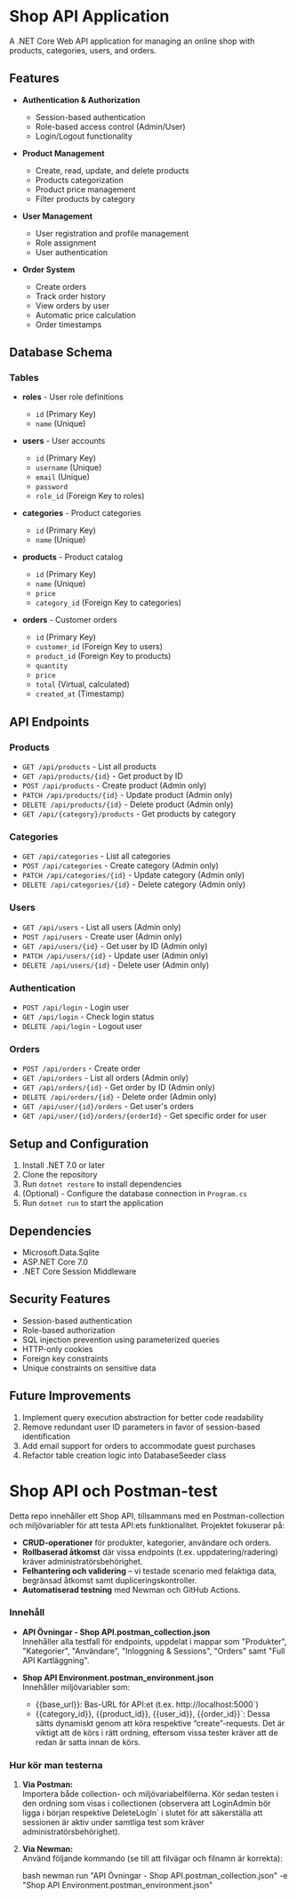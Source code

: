 # Shop API Application

A .NET Core Web API application for managing an online shop with products, categories, users, and orders.

## Features

- **Authentication & Authorization**
  - Session-based authentication
  - Role-based access control (Admin/User)
  - Login/Logout functionality

- **Product Management**
  - Create, read, update, and delete products
  - Products categorization
  - Product price management
  - Filter products by category

- **User Management**
  - User registration and profile management
  - Role assignment
  - User authentication

- **Order System**
  - Create orders
  - Track order history
  - View orders by user
  - Automatic price calculation
  - Order timestamps

## Database Schema

### Tables
- **roles** - User role definitions
  - `id` (Primary Key)
  - `name` (Unique)

- **users** - User accounts
  - `id` (Primary Key)
  - `username` (Unique)
  - `email` (Unique)
  - `password`
  - `role_id` (Foreign Key to roles)

- **categories** - Product categories
  - `id` (Primary Key)
  - `name` (Unique)

- **products** - Product catalog
  - `id` (Primary Key)
  - `name` (Unique)
  - `price`
  - `category_id` (Foreign Key to categories)

- **orders** - Customer orders
  - `id` (Primary Key)
  - `customer_id` (Foreign Key to users)
  - `product_id` (Foreign Key to products)
  - `quantity`
  - `price`
  - `total` (Virtual, calculated)
  - `created_at` (Timestamp)

## API Endpoints

### Products
- `GET /api/products` - List all products
- `GET /api/products/{id}` - Get product by ID
- `POST /api/products` - Create product (Admin only)
- `PATCH /api/products/{id}` - Update product (Admin only)
- `DELETE /api/products/{id}` - Delete product (Admin only)
- `GET /api/{category}/products` - Get products by category

### Categories
- `GET /api/categories` - List all categories
- `POST /api/categories` - Create category (Admin only)
- `PATCH /api/categories/{id}` - Update category (Admin only)
- `DELETE /api/categories/{id}` - Delete category (Admin only)

### Users
- `GET /api/users` - List all users (Admin only)
- `POST /api/users` - Create user (Admin only)
- `GET /api/users/{id}` - Get user by ID (Admin only)
- `PATCH /api/users/{id}` - Update user (Admin only)
- `DELETE /api/users/{id}` - Delete user (Admin only)

### Authentication
- `POST /api/login` - Login user
- `GET /api/login` - Check login status
- `DELETE /api/login` - Logout user

### Orders
- `POST /api/orders` - Create order
- `GET /api/orders` - List all orders (Admin only)
- `GET /api/orders/{id}` - Get order by ID (Admin only)
- `DELETE /api/orders/{id}` - Delete order (Admin only)
- `GET /api/user/{id}/orders` - Get user's orders
- `GET /api/user/{id}/orders/{orderId}` - Get specific order for user

## Setup and Configuration

1. Install .NET 7.0 or later
2. Clone the repository
3. Run `dotnet restore` to install dependencies
4. (Optional) - Configure the database connection in `Program.cs`
5. Run `dotnet run` to start the application

## Dependencies

- Microsoft.Data.Sqlite
- ASP.NET Core 7.0
- .NET Core Session Middleware

## Security Features

- Session-based authentication
- Role-based authorization
- SQL injection prevention using parameterized queries
- HTTP-only cookies
- Foreign key constraints
- Unique constraints on sensitive data

## Future Improvements

1. Implement query execution abstraction for better code readability
2. Remove redundant user ID parameters in favor of session-based identification
3. Add email support for orders to accommodate guest purchases
4. Refactor table creation logic into DatabaseSeeder class








# Shop API och Postman-test

Detta repo innehåller ett Shop API, tillsammans med en Postman-collection och miljövariabler för att testa API:ets funktionalitet. Projektet fokuserar på:

- **CRUD-operationer** för produkter, kategorier, användare och orders.
- **Rollbaserad åtkomst** där vissa endpoints (t.ex. uppdatering/radering) kräver administratörsbehörighet.
- **Felhantering och validering** – vi testade scenario med felaktiga data, begränsad åtkomst samt dupliceringskontroller.
- **Automatiserad testning** med Newman och GitHub Actions.

### Innehåll
- **API Övningar - Shop API.postman_collection.json**  
  Innehåller alla testfall för endpoints, uppdelat i mappar som "Produkter", "Kategorier", "Användare", "Inloggning & Sessions", "Orders" samt "Full API Kartläggning".

- **Shop API Environment.postman_environment.json**  
  Innehåller miljövariabler som:
  - {{base_url}}: Bas-URL för API:et (t.ex. http://localhost:5000`)
  - {{category_id}}, {{product_id}}, {{user_id}}, {{order_id}}`: Dessa sätts dynamiskt genom att köra respektive “create”-requests. Det är viktigt att de körs i rätt ordning, eftersom vissa tester kräver att de redan är satta innan de körs.

### Hur kör man testerna
1. **Via Postman:**  
   Importera både collection- och miljövariabelfilerna. Kör sedan testen i den ordning som visas i collectionen (observera att LoginAdmin bör ligga i början respektive DeleteLogIn` i slutet för att säkerställa att sessionen är aktiv under samtliga test som kräver administratörsbehörighet).

2. **Via Newman:**  
   Använd följande kommando (se till att filvägar och filnamn är korrekta):

   bash
   newman run "API Övningar - Shop API.postman_collection.json" -e "Shop API Environment.postman_environment.json"

